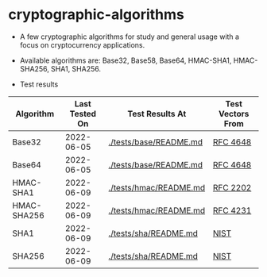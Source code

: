 # cryptographic-algorithms

* A few cryptographic algorithms for study and general usage with a focus on cryptocurrency applications.

* Available algorithms are: Base32, Base58, Base64, HMAC-SHA1, HMAC-SHA256, SHA1, SHA256.

* Test results

| Algorithm     | Last Tested On  | Test Results At|Test Vectors From|
| ------------- | -------------   | ------------- |------------- |
| Base32        | 2022-06-05      | [./tests/base/README.md](./tests/base/README.md) | [RFC 4648](https://datatracker.ietf.org/doc/html/rfc4648#section-10)|
| Base64        | 2022-06-05      | [./tests/base/README.md](./tests/base/README.md) | [RFC 4648](https://datatracker.ietf.org/doc/html/rfc4648#section-10)|
| HMAC-SHA1     | 2022-06-09      | [./tests/hmac/README.md](./tests/hmac/README.md) | [RFC 2202](https://datatracker.ietf.org/doc/html/rfc2202)|
| HMAC-SHA256   | 2022-06-09      | [./tests/hmac/README.md](./tests/hmac/README.md) | [RFC 4231](https://datatracker.ietf.org/doc/html/rfc4231)|
| SHA1          | 2022-06-09      | [./tests/sha/README.md](./tests/sha/README.md) | [NIST](https://csrc.nist.gov/Projects/Cryptographic-Algorithm-Validation-Program/Secure-Hashing)|
| SHA256        | 2022-06-09      | [./tests/sha/README.md](./tests/sha/README.md) | [NIST](https://csrc.nist.gov/Projects/Cryptographic-Algorithm-Validation-Program/Secure-Hashing)|

